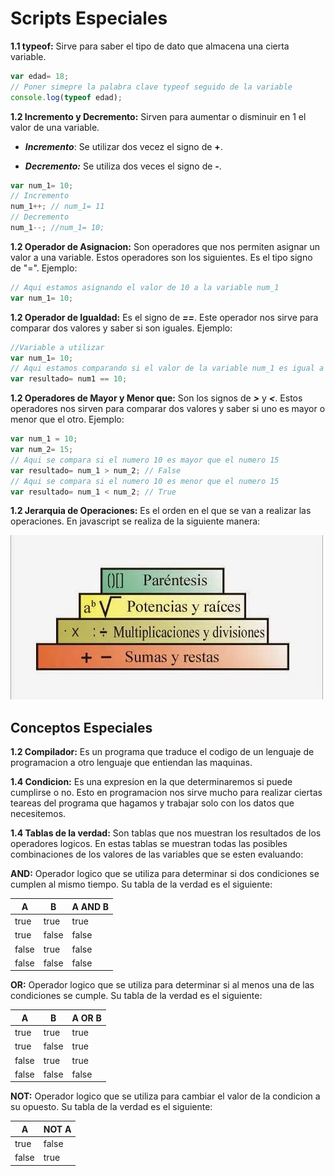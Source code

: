 # Scripts Especiales

**1.1 typeof:** Sirve para saber el tipo de dato que almacena una cierta variable.
    
 ```js
 var edad= 18;
 // Poner simepre la palabra clave typeof seguido de la variable
 console.log(typeof edad);
```

**1.2 Incremento y Decremento:** Sirven para aumentar o disminuir en 1 el valor de una variable.
* **_Incremento_**: Se utilizar dos vecez el signo de **+**.

* **_Decremento:_** Se utiliza dos veces el signo de **-**.
```js
var num_1= 10;
// Incremento
num_1++; // num_1= 11
// Decremento
num_1--; //num_1= 10;
```
**1.2 Operador de Asignacion:** Son operadores que nos permiten asignar un valor a una variable. Estos operadores son los siguientes. Es el tipo signo de "=". Ejemplo:
```js
// Aqui estamos asignando el valor de 10 a la variable num_1
var num_1= 10;
```

**1.2 Operador de Igualdad:** Es el signo de **_==_**. Este operador nos sirve para comparar dos valores y saber si son iguales. Ejemplo:
```js
//Variable a utilizar 
var num_1= 10;
// Aqui estamos comparando si el valor de la variable num_1 es igual a 10
var resultado= num1 == 10;
```

**1.2 Operadores de Mayor y Menor que:** Son los signos de **_>_** y **_<_**. Estos operadores nos sirven para comparar dos valores y saber si uno es mayor o menor que el otro. Ejemplo:
```js
var num_1 = 10;
var num_2= 15;
// Aqui se compara si el numero 10 es mayor que el numero 15
var resultado= num_1 > num_2; // False
// Aqui se compara si el numero 10 es menor que el numero 15
var resultado= num_1 < num_2; // True
```


**1.2 Jerarquia de Operaciones:** Es el orden en el que se van a realizar las operaciones. En javascript se realiza de la siguiente manera:

![Jerarquia](/Assets/img/jerarquia_operaciones.jpg)

## Conceptos Especiales

**1.2 Compilador:** Es un programa que traduce el codigo de un lenguaje de programacion a otro lenguaje que entiendan las maquinas.

**1.4 Condicion:** Es una expresion en la que determinaremos si puede cumplirse o no. Esto en programacion nos sirve mucho para realizar ciertas teareas del programa que hagamos y trabajar solo con los datos que necesitemos.

**1.4 Tablas de la verdad:** Son tablas que nos muestran los resultados de los operadores logicos. En estas tablas se muestran todas las posibles combinaciones de los valores de las variables que se esten evaluando:

**AND:** Operador logico que se utiliza para determinar si dos condiciones se cumplen al mismo tiempo. Su tabla de la verdad es el siguiente:

| A     | B     | A AND B |
|-------|-------|---------|
| true  | true  | true    |
| true  | false | false   |
| false | true  | false   |
| false | false | false   |

**OR:** Operador logico que se utiliza para determinar si al menos una de las condiciones se cumple. Su tabla de la verdad es el siguiente:

| A     | B     | A OR B |
|-------|-------|--------|
| true  | true  | true   |
| true  | false | true   |
| false | true  | true   |
| false | false | false  |

**NOT:** Operador logico que se utiliza para cambiar el valor de la condicion a su opuesto. Su tabla de la verdad es el siguiente:

| A     | NOT A |
|-------|-------|
| true  | false |
| false | true  |

